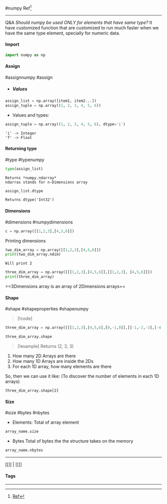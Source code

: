 #numpy
Ref[^1]
***

Q&A
*Should numpy be used ONLY for elements that have same type?*
	It have customized function that are customized to run much faster when we have the same type element, specially for numeric data.

#### Import
```python
import numpy as np
```

#### Assign
#assignnumpy #assign
- ##### Values
```python
assign_list = np.array([item1, item2...])
assign_tuple = np.array((1, 2, 3, 4, 5, 6))
```

- Values and types:
```python
assign_tuple = np.array((1, 2, 3, 4, 5, 6), dtype='i')
```
	'i' -> Integer
	'f' -> Float
#### Returning type
#type #typenumpy
```python
type(assign_list)
```
	Returns *numpy.ndarray*
	ndarras stands for n-Dimensions array

```python
assign_list.dtype
```
	Returns dtype('Int32')


#### Dimensions
#dimensions #numpydimensions

```python
c = np.array([[1,2,3],[4,5,6]])
```

Printing dimensions
```python
two_dim_array = np.array([[1,2,3],[4,5,6]])
print(two_dim_array.ndim)
```
	Will print 2

```python
three_dim_array = np.array([[[1,2,3],[4,5,6]],[[1,2,3], [4,5,6]]])
print(three_dim_array)
```
==3Dimensions array is an array of 2Dimensions arrays==

#### Shape
#shape #shapeproperties #shapenumpy

>[!code]
```python
three_dim_array = np.array([[[1,2,3],[4,5,6],[0,-1,0]],[[-1,-2,-3],[-4,-5,-6],[0,0,1]]])
```


```python
three_dim_array.shape
```
>[!example] Returns
(2, 3, 3)
1. How many 2D Arrays are there
2. How many 1D Arrays are inside the 2Ds
3. For each 1D array, how many elements are there

So, then we can use it like: (To discover the number of elements in each 1D arrays)

	three_dim_array.shape[2]


#### Size
#size #bytes #nbytes

- Elements:
Total of array element
```python
array_name.size
```

- Bytes
Total of bytes the the structure takes on the memory
```python
array_name.nbytes
```




***
[[]] | [[]]
#### Tags
***
[^1]: [Ref](#)


